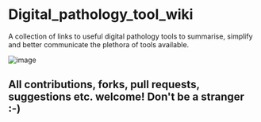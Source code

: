 # Digital_pathology_tool_wiki
A collection of links to useful digital pathology tools to summarise, simplify and better communicate the plethora of tools available.

![image](https://user-images.githubusercontent.com/44582194/144876794-5661362c-8333-4fce-8c60-a6084b08b8ce.png)

## All contributions, forks, pull requests, suggestions etc. welcome! Don't be a stranger :-) 
